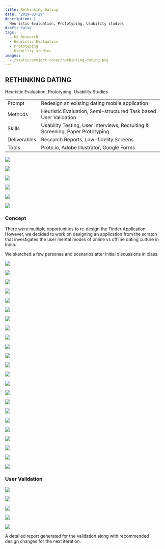 ```yaml
---
title: Rethinking Dating
date: '2019-03-29'
description: |
  Heuristic Evaluation, Prototyping, Usability studies
draft: false
tags:
  - UX Research
  - Heuristic Evaluation
  - Prototyping
  - Usability studies
images:
  - /static/project-cover/rethinking-dating.png
---
```


## RETHINKING DATING

Heuristic Evaluation, Prototyping, Usability Studies

|              |                                                                               |
| ------------ | ----------------------------------------------------------------------------- |
| Prompt       | Redesign an existing dating mobile application                                |
| Methods      | Heuristic Evaluation, Semi-structured Task based User Validation              |
| Skills       | Usability Testing, User Interviews, Recruiting & Screening, Paper Prototyping |
| Deliverables | Research Reports, Low-fidelity Screens                                        |
| Tools        | Proto.io, Adobe Illustrator, Google Forms                                     |

![](/static/projects/rethinking-dating/01.png)

<ListGallery wbg={true}>

![](/static/projects/rethinking-dating/02.png)

![](/static/projects/rethinking-dating/03.png)

![](/static/projects/rethinking-dating/04.png)

</ListGallery>

<ListGallery wbg={true}>

![](/static/projects/rethinking-dating/05.png)

![](/static/projects/rethinking-dating/06.png)

</ListGallery>

### Concept

There were multiple opportunities to re-design the Tinder Application. However, we decided to work on designing an application from the scratch that investigates the user mental modes of online vs offline dating culture in India.

We sketched a few personas and scenarios after initial discussions in class.

![](/static/projects/rethinking-dating/07.png)

<ListGallery wbg={true}>

![](/static/projects/rethinking-dating/08.png)

![](/static/projects/rethinking-dating/09.png)

![](/static/projects/rethinking-dating/10.png)

</ListGallery>

<ListGallery wbg={true}>

![](/static/projects/rethinking-dating/11.png)

![](/static/projects/rethinking-dating/12.png)

![](/static/projects/rethinking-dating/13.png)

![](/static/projects/rethinking-dating/14.png)

![](/static/projects/rethinking-dating/15.png)

![](/static/projects/rethinking-dating/16.png)

</ListGallery>

<ListGallery wbg={true}>

![](/static/projects/rethinking-dating/17.png)

![](/static/projects/rethinking-dating/18.png)

![](/static/projects/rethinking-dating/19.png)

![](/static/projects/rethinking-dating/20.png)

![](/static/projects/rethinking-dating/21.png)

![](/static/projects/rethinking-dating/22.png)

![](/static/projects/rethinking-dating/23.png)

</ListGallery>

<ListGallery wbg={true}>

![](/static/projects/rethinking-dating/24.png)

![](/static/projects/rethinking-dating/25.png)

![](/static/projects/rethinking-dating/26.png)

![](/static/projects/rethinking-dating/27.png)

![](/static/projects/rethinking-dating/28.png)

![](/static/projects/rethinking-dating/29.png)

</ListGallery>

### User Validation

<ListGallery wbg={true}>

![](/static/projects/rethinking-dating/30.png)

![](/static/projects/rethinking-dating/31.png)

</ListGallery>

![](/static/projects/rethinking-dating/32.png)

![](/static/projects/rethinking-dating/33.png)

![](/static/projects/rethinking-dating/34.png)

A detailed report generated for the validation along with recommended design changes for the next iteration.
